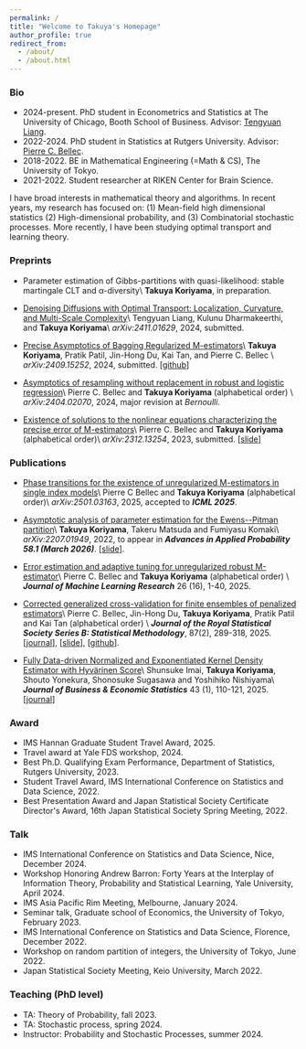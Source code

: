 ```yaml
---
permalink: /
title: "Welcome to Takuya's Homepage"
author_profile: true
redirect_from: 
  - /about/
  - /about.html
---
```


<!-- ### About me
I am a first-year Ph.D. student in Statistics at The University of Chicago, Booth School of Business. I'm broadly interested in mathematical theory and algorithm for statistics and machine learning. -->

<!-- Before joining UChicago, I spent two years as a Ph.D. student in Statistics at Rutgers University, working with Professor [Pierre C. Bellec](https://statweb.rutgers.edu/PCB71/). 

I received my Bachelor’s degree in 2022 from [the University of Tokyo](https://www.keisu.t.u-tokyo.ac.jp/en/), majoring in Math & CS.  -->
<!-- During my undergraduate studies, I also worked as a student researcher at [RIKEN Center for Brain Science](https://cbs.riken.jp/en/).   -->

### Bio
* 2024-present. PhD student in Econometrics and Statistics at The University of Chicago, Booth School of Business.
 Advisor: [Tengyuan Liang](https://tyliang.github.io/). 
* 2022-2024. PhD student in Statistics at Rutgers University. Advisor: [Pierre C. Bellec](https://statweb.rutgers.edu/PCB71/). 
* 2018-2022. BE in Mathematical Engineering (=Math & CS), The University of Tokyo. 
* 2021-2022. Student researcher at RIKEN Center for Brain Science. 


I have broad interests in mathematical theory and algorithms. In recent years, my research has focused on:
(1) Mean-field high dimensional statistics
(2) High-dimensional probability, and 
(3) Combinatorial stochastic processes.
More recently, I have been studying optimal transport and learning theory. 

### Preprints 
* Parameter estimation of Gibbs-partitions with quasi-likelihood: stable martingale CLT and α-diversity\\
__Takuya Koriyama__, in preparation. 

* [Denoising Diffusions with Optimal Transport: Localization, Curvature, and Multi-Scale Complexity](https://arxiv.org/abs/2411.01629)\\
Tengyuan Liang, Kulunu Dharmakeerthi, and __Takuya Koriyama__\\
*arXiv:2411.01629*, 2024, submitted.

* [Precise Asymptotics of Bagging Regularized M-estimators](https://arxiv.org/abs/2409.15252)\\
__Takuya Koriyama__, Pratik Patil, Jin-Hong Du, Kai Tan, and Pierre C. Bellec \\
*arXiv:2409.15252*, 2024, submitted. [[github](https://github.com/jaydu1/subagging-asymptotics)]

* [Asymptotics of resampling without replacement in robust and logistic regression](https://arxiv.org/abs/2404.02070)\\
Pierre C. Bellec and __Takuya Koriyama__ (alphabetical order) \\
*arXiv:2404.02070*, 2024, major revision at *Bernoulli*.

* [Existence of solutions to the nonlinear equations characterizing the precise error of M-estimators](https://arxiv.org/abs/2312.13254)\\
Pierre C. Bellec and __Takuya Koriyama__ (alphabetical order)\\
*arXiv:2312.13254*, 2023, submitted. [[slide](../files/nonlinear_system_slide.pdf)]


### Publications
* [Phase transitions for the existence of unregularized M-estimators in single index models](https://arxiv.org/abs/2501.03163)\\
Pierre C Bellec and __Takuya Koriyama__ (alphabetical order)\\
*arXiv:2501.03163*, 2025, accepted to __*ICML 2025*__. 

* [Asymptotic analysis of parameter estimation for the Ewens--Pitman partition](https://arxiv.org/abs/2207.01949)\\
__Takuya Koriyama__, Takeru Matsuda and Fumiyasu Komaki\\
*arXiv:2207.01949*, 2022, to appear in __*Advances in Applied Probability 58.1 (March 2026)*__.  [[slide](../files/slide_ep.pdf)]. 

* [Error estimation and adaptive tuning for unregularized robust M-estimator](https://jmlr.org/papers/v26/24-0060.html)\\
Pierre C. Bellec and __Takuya Koriyama__ (alphabetical order) \\
__*Journal of Machine Learning Research*__ 26 (16), 1-40, 2025.

* [Corrected generalized cross-validation for finite ensembles of penalized estimators](https://arxiv.org/abs/2310.01374)\\
Pierre C. Bellec, Jin-Hong Du, __Takuya Koriyama__, Pratik Patil and Kai Tan (alphabetical order) \\
__*Journal of the Royal Statistical Society Series B: Statistical Methodology*__, 87(2), 289-318, 2025. [[journal](https://doi.org/10.1093/jrsssb/qkae092)], [[slide](../files/slide_cgcv.pdf)], [[github](https://github.com/kaitan365/CorrectedGCV)].

* [Fully Data-driven Normalized and Exponentiated Kernel Density Estimator with Hyvärinen Score](https://arxiv.org/abs/2212.00984)\\
Shunsuke Imai, __Takuya Koriyama__, Shouto Yonekura, Shonosuke Sugasawa and Yoshihiko Nishiyama\\
__*Journal of Business & Economic Statistics*__ 43 (1), 110-121, 2025. [[journal](https://www.tandfonline.com/doi/full/10.1080/07350015.2024.2326149?casa_token=_YOXJFqGXa0AAAAA%3AZCueJ9QbEp0N1Yvh8Bm0ieEefDcQECfZyzYWfPd2KTI_yxy9l7rt0cja6c5I4cyVJuAT7q2sfTzo)]

### Award
* IMS Hannan Graduate Student Travel Award, 2025.
* Travel award at Yale FDS workshop, 2024. 
* Best Ph.D. Qualifying Exam Performance, Department of Statistics, Rutgers University, 2023.
* Student Travel Award, IMS International Conference on Statistics and Data Science, 2022.
* Best Presentation Award and Japan Statistical Society Certificate Director's Award, 16th Japan Statistical Society Spring Meeting, 2022.  

### Talk
* IMS International Conference on Statistics and Data Science, Nice, December 2024. 
* Workshop Honoring Andrew Barron: Forty Years at the Interplay of Information Theory, Probability and Statistical Learning, Yale University, April 2024. 
* IMS Asia Pacific Rim Meeting, Melbourne, January 2024. 
* Seminar talk, Graduate school of Economics, the University of Tokyo, February 2023. 
* IMS International Conference on Statistics and Data Science, Florence, December 2022.
* Workshop on random partition of integers, the University of Tokyo, June 2022.
* Japan Statistical Society Meeting, Keio University, March 2022.

### Teaching (PhD level)
* TA: Theory of Probability, fall 2023. 
* TA: Stochastic process, spring 2024.
* Instructor: Probability and Stochastic Processes, summer 2024. 


<!-- ### Education 
* 2024-present. PhD student in Econometrics and Statistics at The University of Chicago, Booth School of Business. Advisor: [Tengyuan Liang](https://tyliang.github.io/). 
* 2022-2024. PhD student in Statistics at Rutgers University. 
Advisors: [Pierre C. Bellec](https://statweb.rutgers.edu/PCB71/) and [Qiyang Han](https://statweb.rutgers.edu/qh85/).
* 2018-2022. Bachelor degree in Applied Mathematics, The University of Tokyo. 
Advisors: [Takeru Matsuda](http://www.stat.t.u-tokyo.ac.jp/~t-matsuda/) and [Fumiyasu Komaki](http://www.stat.t.u-tokyo.ac.jp/~komaki/index-e.html).  -->

